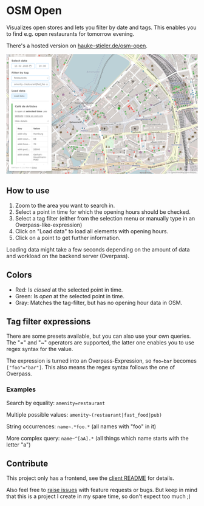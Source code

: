 # OSM Open

Visualizes open stores and lets you filter by date and tags. This enables you to find e.g. open restaurants for tomorrow evening.

There's a hosted version on [hauke-stieler.de/osm-open](https://hauke-stieler.de/osm-open/).

<p align="center">
<img src="screenshot.png" alt="OSM Open Screenshot"/>
</p>

## How to use

1. Zoom to the area you want to search in.
2. Select a point in time for which the opening hours should be checked.
3. Select a tag filter (either from the selection menu or manually type in an Overpass-like-expression)
4. Click on "Load data" to load all elements with opening hours.
5. Click on a point to get further information.

Loading data might take a few seconds depending on the amount of data and workload on the backend server (Overpass).

## Colors

* Red: Is _closed_ at the selected point in time.
* Green: Is _open_ at the selected point in time.
* Gray: Matches the tag-filter, but has no opening hour data in OSM.

## Tag filter expressions

There are some presets available, but you can also use your own queries.
The "=" and "~" operators are supported, the latter one enables you to use regex syntax for the value.

The expression is turned into an Overpass-Expression, so `foo=bar` becomes `["foo"="bar"]`.
This also means the regex syntax follows the one of Overpass.

### Examples

Search by equality: `amenity=restaurant`

Multiple possible values: `amenity~(restaurant|fast_food|pub)`

String occurrences: `name~.*foo.*` (all names with "foo" in it)

More complex query: `name~^[aA].*` (all things which name starts with the letter "a")

## Contribute

This project only has a frontend, see the [client README](client/README.md) for details.

Also feel free to [raise issues](https://github.com/hauke96/osm-open/issues/new) with feature requests or bugs.
But keep in mind that this is a project I create in my spare time, so don't expect too much ;)
